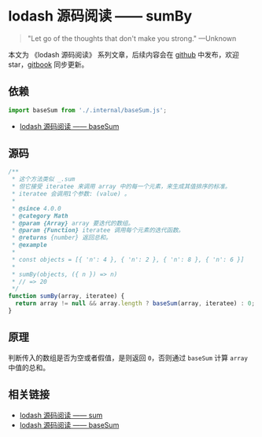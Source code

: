 # lodash 源码阅读 —— sumBy

> "Let go of the thoughts that don't make you strong." —Unknown

本文为 《lodash 源码阅读》 系列文章，后续内容会在 [github](https://github.com/gu-xionghong/lodash-analysis) 中发布，欢迎 star，[gitbook](https://gu-xionghong.gitbook.io/lodash-analysis/) 同步更新。

## 依赖

```js
import baseSum from './.internal/baseSum.js';
```

- [lodash 源码阅读 —— baseSum](../Internal/baseSum.md)

## 源码

```js
/**
 * 这个方法类似 _.sum
 * 但它接受 iteratee 来调用 array 中的每一个元素，来生成其值排序的标准。
 * iteratee 会调用1个参数: (value) 。
 *
 * @since 4.0.0
 * @category Math
 * @param {Array} array 要迭代的数组。
 * @param {Function} iteratee 调用每个元素的迭代函数。
 * @returns {number} 返回总和。
 * @example
 *
 * const objects = [{ 'n': 4 }, { 'n': 2 }, { 'n': 8 }, { 'n': 6 }]
 *
 * sumBy(objects, ({ n }) => n)
 * // => 20
 */
function sumBy(array, iteratee) {
  return array != null && array.length ? baseSum(array, iteratee) : 0;
}
```

## 原理

判断传入的数组是否为空或者假值，是则返回 `0`，否则通过 `baseSum` 计算 `array` 中值的总和。

## 相关链接

- [lodash 源码阅读 —— sum](../Math/sum.md)
- [lodash 源码阅读 —— baseSum](../Internal/baseSum.md)
